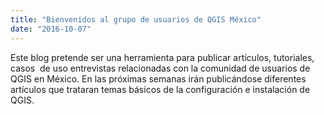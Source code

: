 ```yaml
---
title: "Bienvenidos al grupo de usuarios de QGIS México"
date: "2016-10-07"
---
```


Este blog pretende ser una herramienta para publicar artículos, tutoriales, casos  de uso entrevistas relacionadas con la comunidad de usuarios de QGIS en México. En las próximas semanas irán publicándose diferentes artículos que trataran temas básicos de la configuración e instalación de QGIS.
